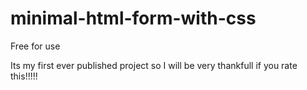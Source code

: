# minimal-html-form-with-css

Free for use

Its my first ever published project so
I will be very thankfull if you rate this!!!!!
